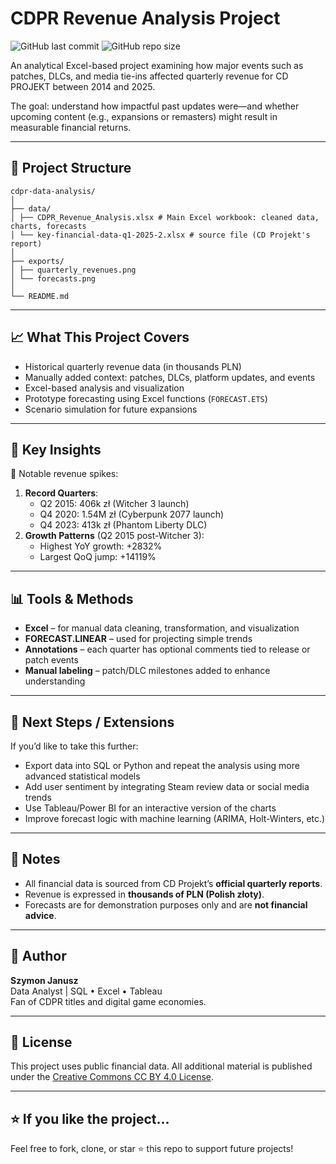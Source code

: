 # CDPR Revenue Analysis Project

![GitHub last commit](https://img.shields.io/github/last-commit/szymon-janusz/cdpr-data-analysis?style=flat-square)
![GitHub repo size](https://img.shields.io/github/repo-size/szymon-janusz/cdpr-data-analysis?style=flat-square)

An analytical Excel-based project examining how major events such as patches, DLCs, and media tie-ins affected quarterly revenue for CD PROJEKT between 2014 and 2025. 

The goal: understand how impactful past updates were—and whether upcoming content (e.g., expansions or remasters) might result in measurable financial returns.

---

## 📁 Project Structure
```
cdpr-data-analysis/
│
├── data/
│ ├── CDPR_Revenue_Analysis.xlsx # Main Excel workbook: cleaned data, charts, forecasts
│ └── key-financial-data-q1-2025-2.xlsx # source file (CD Projekt's report)
│
├── exports/
│ ├── quarterly_revenues.png
│ └── forecasts.png
│
└── README.md
```
---

## 📈 What This Project Covers

- Historical quarterly revenue data (in thousands PLN)
- Manually added context: patches, DLCs, platform updates, and events
- Excel-based analysis and visualization
- Prototype forecasting using Excel functions (`FORECAST.ETS`)
- Scenario simulation for future expansions

---

## 🧠 Key Insights

📌 Notable revenue spikes:
1. **Record Quarters**:
   - Q2 2015: 406k zł (Witcher 3 launch)
   - Q4 2020: 1.54M zł (Cyberpunk 2077 launch)
   - Q4 2023: 413k zł (Phantom Liberty DLC)
3. **Growth Patterns** (Q2 2015 post-Witcher 3):
   - Highest YoY growth: +2832%
   - Largest QoQ jump: +14119% 

---

## 📊 Tools & Methods

- **Excel** – for manual data cleaning, transformation, and visualization
- **FORECAST.LINEAR** – used for projecting simple trends
- **Annotations** – each quarter has optional comments tied to release or patch events
- **Manual labeling** – patch/DLC milestones added to enhance understanding

---

## 📌 Next Steps / Extensions

If you’d like to take this further:

- Export data into SQL or Python and repeat the analysis using more advanced statistical models
- Add user sentiment by integrating Steam review data or social media trends
- Use Tableau/Power BI for an interactive version of the charts
- Improve forecast logic with machine learning (ARIMA, Holt-Winters, etc.)

---

## 📎 Notes

- All financial data is sourced from CD Projekt’s **official quarterly reports**.
- Revenue is expressed in **thousands of PLN (Polish złoty)**.
- Forecasts are for demonstration purposes only and are **not financial advice**.

---

## 👤 Author

**Szymon Janusz**  
Data Analyst | SQL • Excel • Tableau  
Fan of CDPR titles and digital game economies.

---

## 📄 License

This project uses public financial data. All additional material is published under the [Creative Commons CC BY 4.0 License](https://creativecommons.org/licenses/by/4.0/).

---

## ⭐️ If you like the project...

Feel free to fork, clone, or star ⭐ this repo to support future projects!

